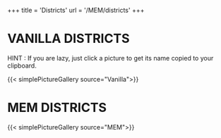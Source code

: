 +++
title = 'Districts'
url = '/MEM/districts'
+++

# VANILLA DISTRICTS

HINT : If you are lazy, just click a picture to get its name copied to your clipboard.

{{< simplePictureGallery source="Vanilla">}}

# MEM DISTRICTS

{{< simplePictureGallery source="MEM">}}